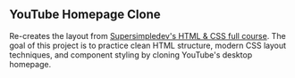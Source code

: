 ## YouTube Homepage Clone

Re-creates the layout from [Supersimpledev's HTML & CSS full course](https://www.youtube.com/watch?v=G3e-cpL7ofc). The goal of this project is to practice clean HTML structure, modern CSS layout techniques, and component styling by cloning YouTube's desktop homepage.
